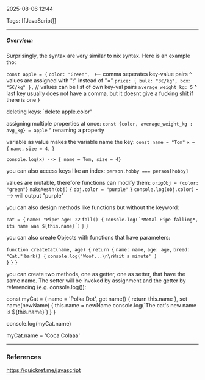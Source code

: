 2025-08-06 12:44

Tags: [[JavaScript]] 

------------------------------------------------
##### Overview:
Surprisingly, the syntax are very similar to nix syntax. Here is an example tho:

`const apple = {`
	`color: "Green", `     <-- comma seperates key-value pairs
		^
values are assigned with ":" instead of "="
	`price: { bulk: "3€/kg", box: "5€/kg" },`
// values can be list of own key-val pairs
	`average_weight_kg: 5`
				       ^
			last key usually does not have a comma,
			but it doesnt give a fucking shit if there is one
}

deleting keys:
`delete apple.color"

assigning multiple properties at once:
`const {color, average_weight_kg : avg_kg} = apple`
								   ^
						renaming a property

variable as value makes the variable name the key:
`const name = "Tom"`
`x = {`
   `name,`
   `size = 4,`
`}`

`console.log(x) --> { name = Tom, size = 4}`

you can also access keys like an index:
`person.hobby === person[hobby]`

values are mutable, therefore functions can modify them:
`origObj = {color: "green"}`
`makeAesth(obj)`
`{`
	`obj.color = "purple"`
`}`
`console.log(obj.color)` ---> will output "purple"

you can also design methods like functions but without the keyword:

`cat = {`
	`name: "Pipe"`
	`age: 22`
	`fall() {`
		`console.log(´*Metal Pipe falling*, its name was ${this.name}´)`
	`}`
`}`

you can also create Objects with functions that have parameters:

`function createCat(name, age) {`
	`return {`
		`name: name,`
		`age: age,`
		`breed: "Cat."`
		`bark() {`
			`console.log('Woof...\n\rWait a minute' )`	
		`}`
	`}`
`}`

you can create two methods, one as getter, one as setter, that have the same name. The setter will be invoked by assignment and the getter by referencing (e.g. console.log()):

const myCat = {
	name = 'Polka Dot',
	get name() {
		return this.name
	},
	set name(newName) {
		this.name = newName
		console.log(´The cat's new name is ${this.name}´)
	}
}

console.log(myCat.name)

myCat.name = 'Coca Colaaa'





------------------------------------------------------
### References
https://quickref.me/javascript
